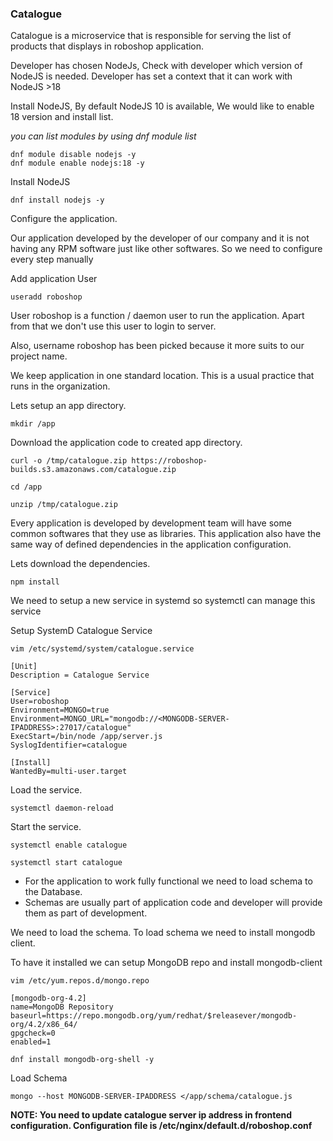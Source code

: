 ### Catalogue
Catalogue is a microservice that is responsible for serving the list of products that displays in roboshop application.

Developer has chosen NodeJs, Check with developer which version of NodeJS is needed. Developer has set a context that it can work with NodeJS >18

Install NodeJS, By default NodeJS 10 is available, We would like to enable 18 version and install list.

*you can list modules by using dnf module list*

```
dnf module disable nodejs -y
dnf module enable nodejs:18 -y
```

Install NodeJS

```
dnf install nodejs -y
```

Configure the application.

Our application developed by the developer of our company and it is not having any RPM software just like other softwares. So we need to configure every step manually

Add application User

```
useradd roboshop
```

User roboshop is a function / daemon user to run the application. Apart from that we don't use this user to login to server.

Also, username roboshop has been picked because it more suits to our project name.

We keep application in one standard location. This is a usual practice that runs in the organization.

Lets setup an app directory.

```
mkdir /app
```

Download the application code to created app directory.

```
curl -o /tmp/catalogue.zip https://roboshop-builds.s3.amazonaws.com/catalogue.zip
```
```
cd /app 
```
```
unzip /tmp/catalogue.zip
```

Every application is developed by development team will have some common softwares that they use as libraries. This application also have the same way of defined dependencies in the application configuration.

Lets download the dependencies.

```
npm install 
```

We need to setup a new service in systemd so systemctl can manage this service

Setup SystemD Catalogue Service

```
vim /etc/systemd/system/catalogue.service
```

```
[Unit]
Description = Catalogue Service

[Service]
User=roboshop
Environment=MONGO=true
Environment=MONGO_URL="mongodb://<MONGODB-SERVER-IPADDRESS>:27017/catalogue"
ExecStart=/bin/node /app/server.js
SyslogIdentifier=catalogue

[Install]
WantedBy=multi-user.target
```

Load the service.

```
systemctl daemon-reload
```

Start the service.

```
systemctl enable catalogue
```
```
systemctl start catalogue
```

* For the application to work fully functional we need to load schema to the Database.
* Schemas are usually part of application code and developer will provide them as part of development.


We need to load the schema. To load schema we need to install mongodb client.

To have it installed we can setup MongoDB repo and install mongodb-client

```
vim /etc/yum.repos.d/mongo.repo
```

```
[mongodb-org-4.2]
name=MongoDB Repository
baseurl=https://repo.mongodb.org/yum/redhat/$releasever/mongodb-org/4.2/x86_64/
gpgcheck=0
enabled=1
```
```
dnf install mongodb-org-shell -y
```

Load Schema

```
mongo --host MONGODB-SERVER-IPADDRESS </app/schema/catalogue.js
```

**NOTE: You need to update catalogue server ip address in frontend configuration. Configuration file is /etc/nginx/default.d/roboshop.conf**